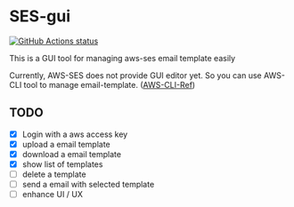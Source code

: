 # SES-gui

<p align="left">
  <a href="https://github.com/blackironj/ses-gui/actions"><img alt="GitHub Actions status" src="https://github.com/actions/setup-go/workflows/build-test/badge.svg"></a>
</p>

This is a GUI tool for managing aws-ses email template easily

Currently, AWS-SES does not provide GUI editor yet.  So you can use AWS-CLI tool to manage email-template. ([AWS-CLI-Ref](https://awscli.amazonaws.com/v2/documentation/api/latest/index.html))

## TODO
- [x] Login with a aws access key
- [x] upload a email template
- [x] download a email template
- [x] show list of templates
- [ ] delete a template
- [ ] send a email with selected template
- [ ] enhance UI / UX
